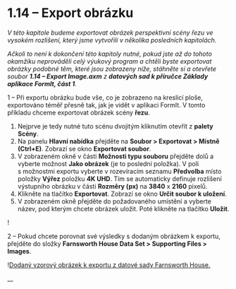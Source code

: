 # 1.14 – Export obrázku

_V této kapitole budeme exportovat obrázek perspektivní scény řezu ve vysokém rozlišení, který jsme vytvořili v několika posledních kapitolách._

_Ačkoli to není k dokončení této kapitoly nutné, pokud jste až do tohoto okamžiku neprováděli celý výukový program a chtěli byste exportovat obrázky podobné těm, které jsou zobrazeny níže, stáhněte si a otevřete soubor_ _**1.14 – Export Image.axm**_ _z_ _**datových sad k příručce Základy aplikace FormIt, část 1**._

1 – Při exportu obrázku bude vše, co je zobrazeno na kreslicí ploše, exportováno téměř přesně tak, jak je vidět v aplikaci FormIt. V tomto příkladu chceme exportovat obrázek scény **řezu**.

1. Nejprve je tedy nutné tuto scénu dvojitým kliknutím otevřít z **palety Scény**.
2. Na panelu **Hlavní nabídka** přejděte na **Soubor > Exportovat > Místně (Ctrl+E)**. Zobrazí se okno **Exportovat soubor**.
3. V zobrazeném okně v části **Možnosti typu souboru** přejděte dolů a vyberte možnost **Jako obrázek** (je to poslední položka). V poli s možnostmi exportu vyberte v rozevíracím seznamu **Předvolba** místo položky **Výřez** položku **4K UHD**. Tím se automaticky definuje rozlišení výstupního obrázku v části **Rozměry (px)** na **3840** x **2160** pixelů.
4. Klikněte na tlačítko **Exportovat**. Zobrazí se okno **Určit soubor k uložení**.
5. V zobrazeném okně přejděte do požadovaného umístění a vyberte název, pod kterým chcete obrázek uložit. Poté klikněte na tlačítko **Uložit**.

\![](<../../.gitbook/assets/0 (5).png>)

2 – Pokud chcete porovnat své výsledky s dodaným obrázkem k exportu, přejděte do složky **Farnsworth House Data Set > Supporting Files > Images**.

\![Dodaný vzorový obrázek k exportu z datové sady Farnsworth House.](<../../.gitbook/assets/1 (16).png>)

__
